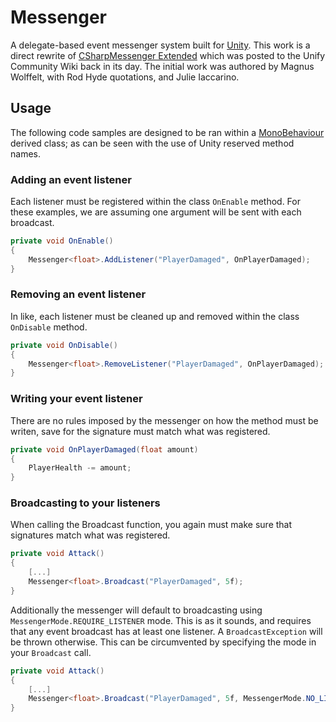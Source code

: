 # Messenger
A delegate-based event messenger system built for [Unity](https://unity.com). This work is a direct rewrite of [CSharpMessenger Extended](https://wiki.unity3d.com/index.php/CSharpMessenger_Extended) which was posted to the Unify Community Wiki back in its day. The initial work was authored by Magnus Wolffelt, with Rod Hyde quotations, and Julie Iaccarino.

## Usage
The following code samples are designed to be ran within a [MonoBehaviour](https://docs.unity3d.com/ScriptReference/MonoBehaviour.html) derived class; as can be seen with the use of Unity reserved method names.

### Adding an event listener
Each listener must be registered within the class `OnEnable` method. For these examples, we are assuming one argument will be sent with each broadcast.
```csharp
private void OnEnable() 
{
    Messenger<float>.AddListener("PlayerDamaged", OnPlayerDamaged);
}
```

### Removing an event listener
In like, each listener must be cleaned up and removed within the class `OnDisable` method.
```csharp
private void OnDisable()
{
    Messenger<float>.RemoveListener("PlayerDamaged", OnPlayerDamaged);
}
```

### Writing your event listener
There are no rules imposed by the messenger on how the method must be writen, save for the signature must match what was registered.
```csharp
private void OnPlayerDamaged(float amount)
{
    PlayerHealth -= amount;
}
```

### Broadcasting to your listeners
When calling the Broadcast function, you again must make sure that signatures match what was registered.
```csharp
private void Attack()
{
    [...]
    Messenger<float>.Broadcast("PlayerDamaged", 5f);
}
```

Additionally the messenger will default to broadcasting using `MessengerMode.REQUIRE_LISTENER` mode. This is as it sounds, and requires that any event broadcast has at least one listener. A `BroadcastException` will be thrown otherwise. This can be circumvented by specifying the mode in your `Broadcast` call.
```csharp
private void Attack()
{
    [...]
    Messenger<float>.Broadcast("PlayerDamaged", 5f, MessengerMode.NO_LISTENER);
}
```